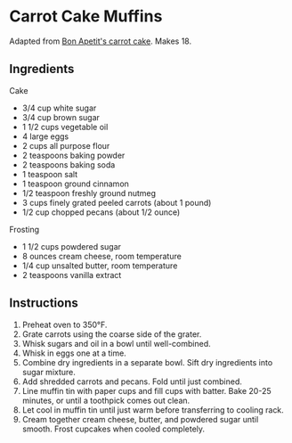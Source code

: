 # Carrot Cake Muffins

Adapted from [Bon Apetit's carrot cake](http://www.epicurious.com/recipes/food/views/triple-layer-carrot-cake-with-cream-cheese-frosting-799). Makes 18.

## Ingredients

Cake
- 3/4 cup white sugar
- 3/4 cup brown sugar
- 1 1/2 cups vegetable oil 
- 4 large eggs 
- 2 cups all purpose flour 
- 2 teaspoons baking powder 
- 2 teaspoons baking soda 
- 1 teaspoon salt 
- 1 teaspoon ground cinnamon 
- 1/2 teaspoon freshly ground nutmeg 
- 3 cups finely grated peeled carrots (about 1 pound) 
- 1/2 cup chopped pecans (about 1/2 ounce) 

Frosting
- 1 1/2 cups powdered sugar 
- 8 ounces cream cheese, room temperature 
- 1/4 cup unsalted butter, room temperature 
- 2 teaspoons vanilla extract 

## Instructions

1. Preheat oven to 350°F.
2. Grate carrots using the coarse side of the grater.
3. Whisk sugars and oil in a bowl until well-combined.
4. Whisk in eggs one at a time.
5. Combine dry ingredients in a separate bowl. Sift dry ingredients into sugar mixture.
6. Add shredded carrots and pecans. Fold until just combined.
7. Line muffin tin with paper cups and fill cups with batter. Bake 20-25 minutes, or until a toothpick comes out clean.
8. Let cool in muffin tin until just warm before transferring to cooling rack.
9. Cream together cream cheese, butter, and powdered sugar until smooth. Frost cupcakes when cooled completely.